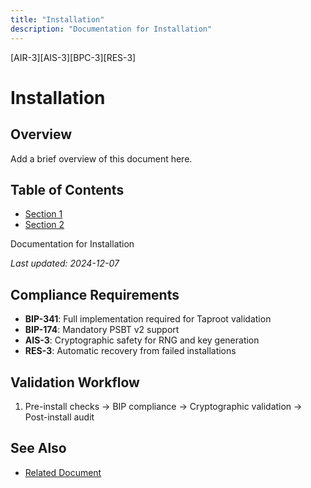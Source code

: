 ```yaml
---
title: "Installation"
description: "Documentation for Installation"
---
```


[AIR-3][AIS-3][BPC-3][RES-3]


<!-- markdownlint-disable MD013 line-length -->

# Installation

## Overview

Add a brief overview of this document here.

## Table of Contents

- [Section 1](#section-1)
- [Section 2](#section-2)


Documentation for Installation

*Last updated: 2024-12-07*

## Compliance Requirements
- **BIP-341**: Full implementation required for Taproot validation
- **BIP-174**: Mandatory PSBT v2 support
- **AIS-3**: Cryptographic safety for RNG and key generation
- **RES-3**: Automatic recovery from failed installations

## Validation Workflow
1. Pre-install checks → BIP compliance → Cryptographic validation → Post-install audit

## See Also

- [Related Document](#related-document)

